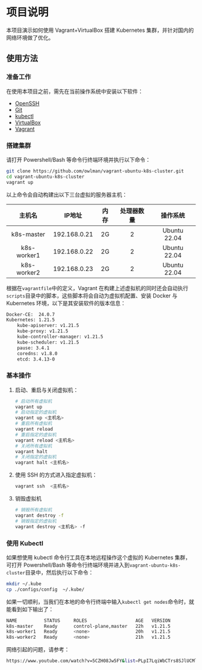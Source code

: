 # 项目说明

本项目演示如何使用 Vagrant+VirtualBox 搭建 Kubernetes 集群，并针对国内的网络环境做了优化。

## 使用方法

### 准备工作

在使用本项目之前，需先在当前操作系统中安装以下软件：

- [OpenSSH](https://www.openssh.com/)
- [Git](https://git-scm.com/)
- [kubectl](https://kubernetes.io/zh-cn/docs/tasks/tools/#kubectl)
- [VirtualBox](https://www.virtualbox.org/wiki/Downloads)
- [Vagrant](https://www.vagrantup.com/docs/installation)

### 搭建集群

请打开 Powershell/Bash 等命令行终端环境并执行以下命令：

```bash
git clone https://github.com/owlman/vagrant-ubuntu-k8s-cluster.git
cd vagrant-ubuntu-k8s-cluster
vagrant up
```

以上命令会自动构建出以下三台虚拟的服务器主机：

|   主机名    |     IP地址     | 内存 | 处理器数量 |   操作系统   |
| :---------: | :------------: | :--: | :--------: | :----------: |
| k8s-master  | 192.168.0.21 |  2G  |     2      | Ubuntu 22.04 |
| k8s-worker1 | 192.168.0.22 |  2G  |     2      | Ubuntu 22.04 |
| k8s-worker2 | 192.168.0.23 |  2G  |     2      | Ubuntu 22.04 |

根据在`vagrantfile`中的定义，Vagrant 在构建上述虚拟机的同时还会自动执行`scripts`目录中的脚本，这些脚本将会自动为虚拟机配置、安装 Docker 与 Kubernetes 环境，以下是其安装软件的版本信息：

```bash
Docker-CE:  24.0.7
Kubernetes: 1.21.5
    kube-apiserver: v1.21.5
    kube-proxy: v1.21.5
    kube-controller-manager: v1.21.5
    kube-scheduler: v1.21.5
    pause: 3.4.1
    coredns: v1.8.0
    etcd: 3.4.13-0  
```

### 基本操作

1. 启动、重启与关闭虚拟机：

    ```bash
    # 启动所有虚拟机
    vagrant up
    # 启动指定的虚拟机
    vagrant up <主机名>
    # 重启所有虚拟机
    vagrant reload
    # 重启指定的虚拟机
    vagrant reload <主机名>
    # 关闭所有虚拟机
    vagrant halt
    # 关闭指定的虚拟机
    vagrant halt <主机名>
    ```

2. 使用 SSH 的方式进入指定虚拟机：

    ```bash
    vagrant ssh  <主机名>
    ```

3. 销毁虚拟机

    ```bash
    # 销毁所有虚拟机
    vagrant destroy -f
    # 销毁指定的虚拟机
    vagrant destroy <主机名> -f
    ```

### 使用 Kubectl

如果想使用 kubectl 命令行工具在本地远程操作这个虚拟的 Kubernetes 集群，可打开 Powershell/Bash 等命令行终端环境并进入到`vagrant-ubuntu-k8s-cluster`目录中，然后执行以下命令：

```bash
mkdir ~/.kube
cp ./configs/config  ~/.kube/
```

如果一切顺利，当我们在本地的命令行终端中输入`kubectl get nodes`命令时，就能看到如下输出了：

```bash
NAME          STATUS     ROLES                  AGE   VERSION
k8s-master    Ready      control-plane,master   22h   v1.21.5
k8s-worker1   Ready      <none>                 20h   v1.21.5
k8s-worker2   Ready      <none>                 21h   v1.21.5
```

网络引起的问题，请参考：
```bash
https://www.youtube.com/watch?v=5CZH08Jw5FY&list=PLpI7LqiWbCTrs8SJlUCMllRUzShSzZIyC&index=23&ab_channel=mouyang
```